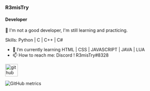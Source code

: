 ### R3misTry
#### Developer
👋 I'm not a good developer, I'm still learning and practicing.

Skills: Python | C | C++ | C#

- 🌱 I’m currently learning HTML | CSS | JAVASCRIPT | JAVA | LUA 
- 📫 How to reach me: Discord ! R3misTry#8328 


[<img src='https://cdn.jsdelivr.net/npm/simple-icons@3.0.1/icons/github.svg' alt='github' height='40'>](https://github.com/Mertsayar6623)  

![GitHub metrics](https://metrics.lecoq.io/Mertsayar6623)  

